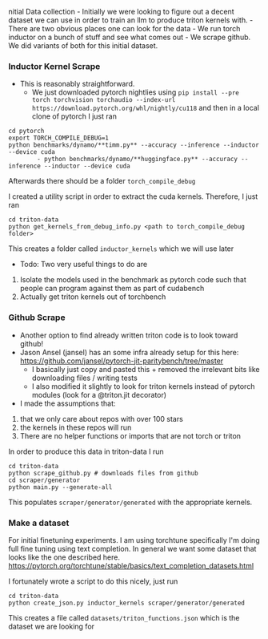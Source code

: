 nitial Data collection
    - Initially we were looking to figure out a decent dataset we can use in order to train an llm to produce triton kernels with.
    - There are two obvious places one can look for the data 
        - We run torch inductor on a bunch of stuff and see what comes out
        - We scrape github. We did variants of both for this initial dataset.
### Inductor Kernel Scrape
- This is reasonably straightforward.
    - We just downloaded pytorch nightlies using `pip install --pre torch torchvision torchaudio --index-url https://download.pytorch.org/whl/nightly/cu118` and then in a local clone of pytorch I just ran

```
cd pytorch
export TORCH_COMPILE_DEBUG=1
python benchmarks/dynamo/**timm.py** --accuracy --inference --inductor --device cuda
        - python benchmarks/dynamo/**huggingface.py** --accuracy --inference --inductor --device cuda
```

Afterwards there should be a folder `torch_compile_debug`

I created a utility script in order to extract the cuda kernels. Therefore, I just ran 
```
cd triton-data
python get_kernels_from_debug_info.py <path to torch_compile_debug folder>
```
This creates a folder called `inductor_kernels` which we will use later
- Todo: Two very useful things to do are
1. Isolate the models used in the benchmark as pytorch code such that people can program against them as part of cudabench
2. Actually get triton kernels out of torchbench

### Github Scrape
- Another option to find already written triton code is to look toward github!
- Jason Ansel (jansel) has an some infra already setup for this here: https://github.com/jansel/pytorch-jit-paritybench/tree/master
    - I basically just copy and pasted this + removed the irrelevant bits like downloading files / writing tests
    - I also modified it slightly to look for triton kernels instead of pytorch modules (look for a @triton.jit decorator)
- I made the assumptions that:
1. that we only care about repos with over 100 stars 
2. the kernels in these repos will run 
3. There are no helper functions or imports that are not torch or triton

In order to produce this data in triton-data I run
```
cd triton-data
python scrape_github.py # downloads files from github
cd scraper/generator
python main.py --generate-all
```
This populates `scraper/generator/generated` with the appropriate kernels.

### Make a dataset
For initial finetuning experiments. I am using torchtune specifically I'm doing full fine tuning using text completion. In general we want some dataset that looks like the one described here.
https://pytorch.org/torchtune/stable/basics/text_completion_datasets.html 

I fortunately wrote a script to do this nicely, just run
```
cd triton-data
python create_json.py inductor_kernels scraper/generator/generated

```
This creates a file called `datasets/triton_functions.json` which is the dataset we are looking for
